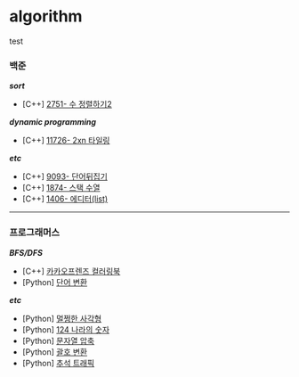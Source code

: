 # algorithm
test
### 백준

**_sort_**

- [C++] [2751- 수 정렬하기2](https://github.com/hyeriful/algorithm/tree/master/BAEKJOON/2751_%EC%88%98%EC%A0%95%EB%A0%AC%ED%95%98%EA%B8%B02)

**_dynamic programming_**

- [C++] [11726- 2xn 타일링](https://github.com/hyeriful/algorithm/tree/master/BAEKJOON/11726_2xn%20tiling)

**_etc_**

- [C++] [9093- 단어뒤집기](https://github.com/hyeerii/algorithm/tree/master/BAEKJOON/9093_%EB%8B%A8%EC%96%B4%EB%92%A4%EC%A7%91%EA%B8%B0)
- [C++] [1874- 스택 수열](https://github.com/hyeerii/algorithm/tree/master/BAEKJOON/1874_StackSequence)
- [C++] [1406- 에디터(list)](https://github.com/hyeerii/algorithm/tree/master/BAEKJOON/1406_Aditor)

---

### 프로그래머스

**_BFS/DFS_**

- [C++] [카카오프렌즈 컬러링북](https://github.com/hyeriful/algorithm/tree/master/PROGRAMMERS/%EC%B9%B4%EC%B9%B4%EC%98%A4%ED%94%84%EB%A0%8C%EC%A6%88%20%EC%BB%AC%EB%9F%AC%EB%A7%81%EB%B6%81)
- [Python] [단어 변환](https://github.com/hyeriful/algorithm/tree/master/PROGRAMMERS/%EB%8B%A8%EC%96%B4%20%EB%B3%80%ED%99%98)

**_etc_**

- [Python] [멀쩡한 사각형](https://github.com/hyeriful/algorithm/tree/master/PROGRAMMERS/%EB%A9%80%EC%A9%A1%ED%95%9C%20%EC%82%AC%EA%B0%81%ED%98%95)
- [Python] [124 나라의 숫자](https://github.com/hyeriful/algorithm/tree/master/PROGRAMMERS/124%20%EB%82%98%EB%9D%BC%EC%9D%98%20%EC%88%AB%EC%9E%90)
- [Python] [문자열 압축](https://github.com/hyeriful/algorithm/tree/master/PROGRAMMERS/%EB%AC%B8%EC%9E%90%EC%97%B4%20%EC%95%95%EC%B6%95)
- [Python] [괄호 변환](https://github.com/hyeriful/algorithm/tree/master/PROGRAMMERS/%EA%B4%84%ED%98%B8%20%EB%B3%80%ED%99%98)
- [Python] [추석 트래픽](https://github.com/hyeriful/algorithm/tree/master/PROGRAMMERS/%EC%B6%94%EC%84%9D%20%ED%8A%B8%EB%9E%98%ED%94%BD)
